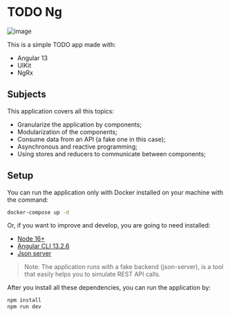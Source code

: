 # TODO Ng

![image](https://user-images.githubusercontent.com/40045069/198158621-1cb2c15d-a111-4d89-9593-cd87556c236e.png)

This is a simple TODO app made with:

* Angular 13
* UIKit
* NgRx

## Subjects

This application covers all this topics:

* Granularize the application by components;
* Modularization of the components;
* Consume data from an API (a fake one in this case);
* Asynchronous and reactive programming;
* Using stores and reducers to communicate between components;

## Setup

You can run the application only with Docker installed on your machine with the command:

```bash
docker-compose up -d
```

Or, if you want to improve and develop, you are going to need installed:

* [Node 16+](https://nodejs.org/en/)
* [Angular CLI 13.2.6](https://www.npmjs.com/package/@angular/cli)
* [Json server](https://www.npmjs.com/package/json-server)

>Note: The application runs with a fake backend (json-server), is a tool that easily helps you
>to simulate REST API calls.

After you install all these dependencies, you can run the application by:

```bash
npm install
npm run dev
```
